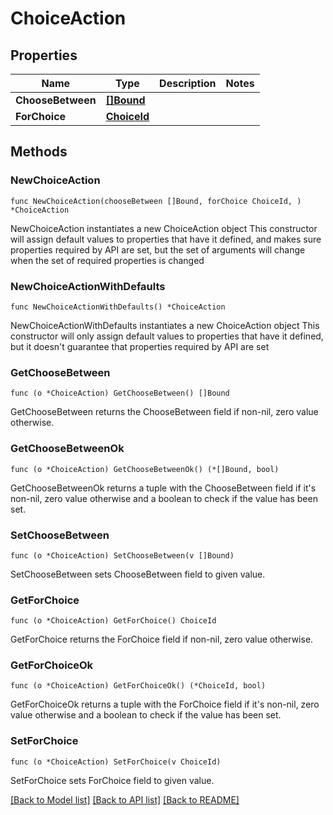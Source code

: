 # ChoiceAction

## Properties

Name | Type | Description | Notes
------------ | ------------- | ------------- | -------------
**ChooseBetween** | [**[]Bound**](Bound.md) |  | 
**ForChoice** | [**ChoiceId**](ChoiceId.md) |  | 

## Methods

### NewChoiceAction

`func NewChoiceAction(chooseBetween []Bound, forChoice ChoiceId, ) *ChoiceAction`

NewChoiceAction instantiates a new ChoiceAction object
This constructor will assign default values to properties that have it defined,
and makes sure properties required by API are set, but the set of arguments
will change when the set of required properties is changed

### NewChoiceActionWithDefaults

`func NewChoiceActionWithDefaults() *ChoiceAction`

NewChoiceActionWithDefaults instantiates a new ChoiceAction object
This constructor will only assign default values to properties that have it defined,
but it doesn't guarantee that properties required by API are set

### GetChooseBetween

`func (o *ChoiceAction) GetChooseBetween() []Bound`

GetChooseBetween returns the ChooseBetween field if non-nil, zero value otherwise.

### GetChooseBetweenOk

`func (o *ChoiceAction) GetChooseBetweenOk() (*[]Bound, bool)`

GetChooseBetweenOk returns a tuple with the ChooseBetween field if it's non-nil, zero value otherwise
and a boolean to check if the value has been set.

### SetChooseBetween

`func (o *ChoiceAction) SetChooseBetween(v []Bound)`

SetChooseBetween sets ChooseBetween field to given value.


### GetForChoice

`func (o *ChoiceAction) GetForChoice() ChoiceId`

GetForChoice returns the ForChoice field if non-nil, zero value otherwise.

### GetForChoiceOk

`func (o *ChoiceAction) GetForChoiceOk() (*ChoiceId, bool)`

GetForChoiceOk returns a tuple with the ForChoice field if it's non-nil, zero value otherwise
and a boolean to check if the value has been set.

### SetForChoice

`func (o *ChoiceAction) SetForChoice(v ChoiceId)`

SetForChoice sets ForChoice field to given value.



[[Back to Model list]](../README.md#documentation-for-models) [[Back to API list]](../README.md#documentation-for-api-endpoints) [[Back to README]](../README.md)


